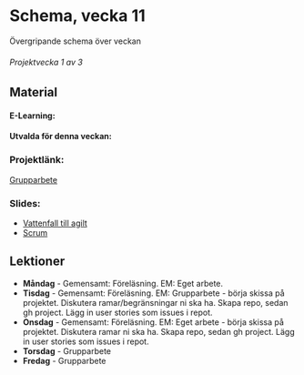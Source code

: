 # Schema, vecka 11
Övergripande schema över veckan

###### Projektvecka 1 av 3

## Material
#### E-Learning:
#### Utvalda för denna veckan:

### Projektlänk:
[Grupparbete](https://github.com/Lexicon-frontend-2024-2025/grupparbete-agilt)

### Slides:
* [Vattenfall till agilt](https://docs.google.com/presentation/d/11ybBOaJTrPXg03hN3hEKWSlKYI3guyPE683WDgViUD0/edit?usp=sharing)
* [Scrum](https://docs.google.com/presentation/d/12A0-CyqawSL3fmc_Y4ZMHb7kygKS4Xb79mYzwGbcaQM/edit?usp=sharing)

## Lektioner
* **Måndag** - Gemensamt: Föreläsning. EM: Eget arbete.
* **Tisdag** - Gemensamt: Föreläsning. EM: Grupparbete - börja skissa på projektet. Diskutera ramar/begränsningar ni ska ha. Skapa repo, sedan gh project. Lägg in user stories som issues i repot.
* **Onsdag** - Gemensamt: Föreläsning. EM: Eget arbete - börja skissa på projektet. Diskutera ramar ni ska ha. Skapa repo, sedan gh project. Lägg in user stories som issues i repot.
* **Torsdag** - Grupparbete
* **Fredag** - Grupparbete
